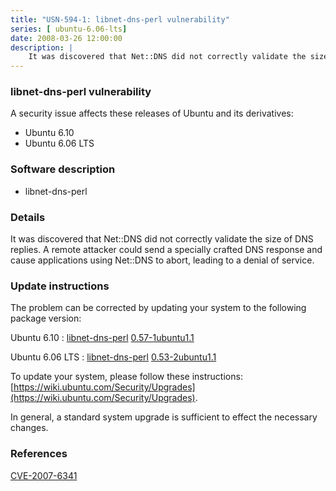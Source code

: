 ```yaml
---
title: "USN-594-1: libnet-dns-perl vulnerability"
series: [ ubuntu-6.06-lts]
date: 2008-03-26 12:00:00
description: |
    It was discovered that Net::DNS did not correctly validate the size of DNS replies.  A remote attacker could send a specially crafted DNS response and cause applications using Net::DNS to abort, leading to a denial of service. 
--- 
```

 
### libnet-dns-perl vulnerability

A security issue affects these releases of Ubuntu and its derivatives:

* Ubuntu 6.10
* Ubuntu 6.06 LTS

### Software description

* libnet-dns-perl 

### Details

It was discovered that Net::DNS did not correctly validate the size of DNS replies. A remote attacker could send a specially crafted DNS response and cause applications using Net::DNS to abort, leading to a denial of service. 

### Update instructions

The problem can be corrected by updating your system to the following package version:

Ubuntu 6.10
 : [libnet-dns-perl](https://launchpad.net/ubuntu/+source/libnet-dns-perl) <span> [0.57-1ubuntu1.1](https://launchpad.net/ubuntu/+source/libnet-dns-perl/0.57-1ubuntu1.1) </span> 

Ubuntu 6.06 LTS
 : [libnet-dns-perl](https://launchpad.net/ubuntu/+source/libnet-dns-perl) <span> [0.53-2ubuntu1.1](https://launchpad.net/ubuntu/+source/libnet-dns-perl/0.53-2ubuntu1.1) </span> 

To update your system, please follow these instructions: [https://wiki.ubuntu.com/Security/Upgrades](https://wiki.ubuntu.com/Security/Upgrades).

In general, a standard system upgrade is sufficient to effect the necessary changes. 

### References

 [CVE-2007-6341](http://people.ubuntu.com/~ubuntu-security/cve/CVE-2007-6341)
 
